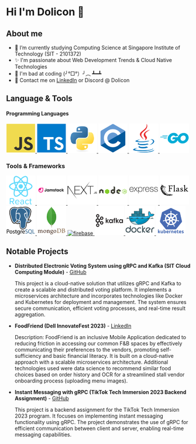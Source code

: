 # Hi I'm Dolicon 👋

## About me
- 🏫 I’m currently studying Computing Science at Singapore Institute of Technology (SIT - 2101372)
- ✨ I'm passionate about Web Development Trends & Cloud Native Technologies
- 🤔 I'm bad at coding (╯°□°）╯︵ ┻━┻
- 💬 Contact me on [LinkedIn](https://www.linkedin.com/in/dylan-tok-hong-xun/) or Discord @ Dolicon

## Language & Tools

#### Programming Languages
<a href="https://developer.mozilla.org/en-US/docs/Web/JavaScript" target="_blank"> 
  <img src="https://raw.githubusercontent.com/devicons/devicon/master/icons/javascript/javascript-original.svg" alt="javascript" width="80" height="80"/> 
</a> 
<a href="https://www.typescriptlang.org/" target="_blank"> 
  <img src="https://raw.githubusercontent.com/devicons/devicon/master/icons/typescript/typescript-original.svg" alt="typescript" width="80" height="80"/> 
</a>
<a href="https://www.python.org" target="_blank"> 
  <img src="https://raw.githubusercontent.com/devicons/devicon/master/icons/python/python-original.svg" alt="python" width="80" height="80"/> 
</a>
<a href="https://www.cprogramming.com/" target="_blank"> 
  <img src="https://raw.githubusercontent.com/devicons/devicon/master/icons/c/c-original.svg" alt="c" width="80" height="80"/> 
</a>  
<a href="https://www.java.com" target="_blank"> 
  <img src="https://raw.githubusercontent.com/devicons/devicon/master/icons/java/java-original.svg" alt="java" width="80" height="80"/> 
</a>
<a href="https://go.dev/" target="_blank"> 
  <img src="https://raw.githubusercontent.com/devicons/devicon/master/icons/go/go-original-wordmark.svg" alt="go" width="80" height="80"/> 
</a>

### Tools & Frameworks
<a href="https://reactjs.org/" target="_blank"> 
    <img src="https://raw.githubusercontent.com/devicons/devicon/master/icons/react/react-original-wordmark.svg" alt="react" width="80" height="80"/> 
</a>  
<a href="https://jamstack.org/" target="_blank">
  <img src="https://raw.githubusercontent.com/devicons/devicon/master/icons/jamstack/jamstack-original-wordmark.svg" alt="jamstack" width="80" height="80"/>
</a>
<a href="https://nextjs.org/" target="_blank"> 
    <img src="https://raw.githubusercontent.com/devicons/devicon/master/icons/nextjs/nextjs-original-wordmark.svg" alt="nextjs" width="80" height="80"/> 
</a>
<a href="https://nodejs.org" target="_blank"> 
  <img src="https://raw.githubusercontent.com/devicons/devicon/master/icons/nodejs/nodejs-original-wordmark.svg" alt="nodejs" width="80" height="80"/> 
</a>
<a href="https://expressjs.com" target="_blank"> 
  <img src="https://raw.githubusercontent.com/devicons/devicon/master/icons/express/express-original-wordmark.svg" alt="express" width="80" height="80"/> 
</a>  
<a href="https://flask.palletsprojects.com/en/2.2.x/" target="_blank"> 
    <img src="https://raw.githubusercontent.com/devicons/devicon/master/icons/flask/flask-original-wordmark.svg" alt="flask" width="80" height="80"/> 
</a>
<a href="https://www.postgresql.org" target="_blank"> 
  <img src="https://raw.githubusercontent.com/devicons/devicon/master/icons/postgresql/postgresql-original-wordmark.svg" alt="postgresql" width="80" height="80"/> 
</a>
<a href="https://www.mongodb.com/" target="_blank"> 
  <img src="https://raw.githubusercontent.com/devicons/devicon/master/icons/mongodb/mongodb-original-wordmark.svg" alt="mongodb" width="80" height="80"/> 
</a>
<a href="https://firebase.google.com/" target="_blank"> 
  <img src="https://www.vectorlogo.zone/logos/firebase/firebase-icon.svg" alt="firebase" width="80" height="80"/> 
</a>
<a href="https://kafka.apache.org/" target="_blank"> 
  <img src="https://raw.githubusercontent.com/devicons/devicon/master/icons/apachekafka/apachekafka-original-wordmark.svg" alt="kafka" width="80" height="80"/> 
</a>
<a href="https://www.docker.com/" target="_blank"> 
  <img src="https://raw.githubusercontent.com/devicons/devicon/master/icons/docker/docker-original-wordmark.svg" alt="docker" width="80" height="80"/> 
</a>
<a href="https://kubernetes.io/" target="_blank"> 
  <img src="https://raw.githubusercontent.com/devicons/devicon/master/icons/kubernetes/kubernetes-plain-wordmark.svg" alt="k8s" width="80" height="80"/> 
</a>

## Notable Projects

- **Distributed Electronic Voting System using gRPC and Kafka (SIT Cloud Computing Module)** - [GitHub](https://github.com/dthx2710/csc3004-group24-2023)

  This project is a cloud-native solution that utilizes gRPC and Kafka to create a scalable and distributed voting platform. It implements a microservices architecture and incorporates technologies like Docker and Kubernetes for deployment and management. The system ensures secure communication, efficient voting processes, and real-time result aggregation.

- **FoodFriend (Dell InnovateFest 2023)** - [LinkedIn](https://www.linkedin.com/posts/dylan-tok-hong-xun_dellinnovatefest-sitpathmakers-activity-7111645604912537601-Tjif?utm_source=share&utm_medium=member_desktop)

   Description: FoodFriend is an inclusive Mobile Application dedicated to reducing friction in accessing our common F&B spaces by effectively communicating their preferences to the vendors, promoting self-sufficiency and basic financial literacy. It is built on a cloud-native approach with a scalable microservices architecture. Additional technologies used were data science to recommend similar food choices based on order history and OCR for a streamlined stall vendor onboarding process (uploading menu images).

- **Instant Messaging with gRPC (TikTok Tech Immersion 2023 Backend Assignment)** - [GitHub](https://github.com/dthx2710/ttti-2023-asgn)

   This project is a backend assignment for the TikTok Tech Immersion 2023 program. It focuses on implementing instant messaging functionality using gRPC. The project demonstrates the use of gRPC for efficient communication between client and server, enabling real-time messaging capabilities.

<!--
**dthx2710/dthx2710** is a ✨ _special_ ✨ repository because its `README.md` (this file) appears on your GitHub profile.

Here are some ideas to get you started:

- 🔭 I’m currently working on ...
- 🌱 I’m currently learning ...
- 👯 I’m looking to collaborate on ...
- 🤔 I’m looking for help with ...
- 💬 Ask me about ...
- 📫 How to reach me: ...
- 😄 Pronouns: ...
- ⚡ Fun fact: ...
-->
